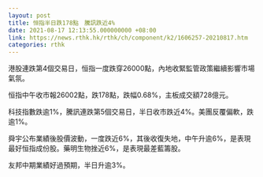 ```yaml
---
layout: post
title: 恒指半日跌178點　騰訊跌近4%
date: 2021-08-17 12:13:55.000000000 +08:00
link: https://news.rthk.hk/rthk/ch/component/k2/1606257-20210817.htm
categories: rthk
---
```


港股連跌第4個交易日，恒指一度跌穿26000點，內地收緊監管政策繼續影響市場氣氛。

恒指中午收市報26002點，跌178點，跌幅0.68%，主板成交額728億元。

科技指數跌逾1%，騰訊連跌第5個交易日，半日收市跌近4%。美團反覆偏軟，跌逾1%。

舜宇公布業績後股價波動，一度跌近6%，其後收復失地，中午升逾6%，是表現最好恒指成份股。藥明生物挫近6%，是表現最差藍籌股。

友邦中期業績好過預期，半日升逾3%。
